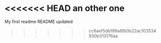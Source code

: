 <<<<<<< HEAD
an other one
=======
My first readme
README updated 
>>>>>>> cc6aef5db199a8fb0b22ac103534930b313176aa
